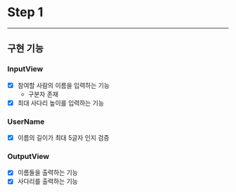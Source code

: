 # Step 1

---

## 구현 기능
### InputView
- [x] 참여할 사람의 이름을 입력하는 기능
  -  구분자 존재
- [x] 최대 사다리 높이를 입력하는 기능

### UserName
- [x] 이름의 길이가 최대 5글자 인지 검증

### OutputView
- [x] 이름들을 출력하는 기능
- [x] 사다리를 출력하는 기능
